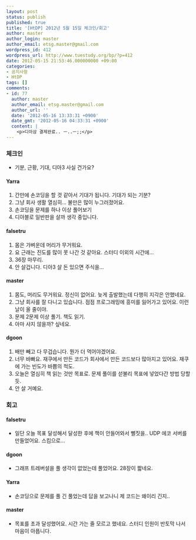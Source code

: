 ```yaml
---
layout: post
status: publish
published: true
title: '[HtDP] 2012년 5월 15일 체크인/회고'
author: master
author_login: master
author_email: etsg.master@gmail.com
wordpress_id: 412
wordpress_url: http://www.tuestudy.org/bp/?p=412
date: 2012-05-15 21:53:46.000000000 +09:00
categories:
- 공지사항
- HtDP
tags: []
comments:
- id: 77
  author: master
  author_email: etsg.master@gmail.com
  author_url: ''
  date: '2012-05-16 13:33:31 +0900'
  date_gmt: '2012-05-16 04:33:31 +0900'
  content: |
    <p>디아삼 결제완료.. ㅡ..ㅡ;;</p>
---
```

<h3>체크인</h3>

<ul>
<li>기분, 근황, 기대, 디아3 사실 건가요?</li>
</ul>

<h4>Yarra</h4>

<ol>
<li>간만에 손코딩을 할 것 같아서 기대가 됩니다. 기대가 되는 기분? </li>
<li>그냥 회사 생활 열심히... 불만은 많이 누그러졌어요.</li>
<li>손코딩을 문제를 하나 이상 풀어보기</li>
<li>디아블로 일반판을 살까 생각 중입니다.</li>
</ol>

<h4>falsetru</h4>

<ol>
<li>몸은 가벼운데 머리가 무거워요.</li>
<li>요 근래는 진도를 많이 못 나간 것 같아요. 스터디 이외의 시간에...</li>
<li>36장 마무리.</li>
<li>안 살겁니다. 디아3 살 돈 있으면 주식을...</li>
</ol>

<h4>master</h4>

<ol>
<li>몸도, 머리도 무거워요. 정신이 없어요. 늦게 출발했는데 다행히 지각은 안했네요.</li>
<li>그냥 회사를 잘 다니고 있습니다. 점점 프로그래밍에 흥미를 잃어가고 있어요. 이런 날이 올 줄이야.</li>
<li>문제 2문제 이상 풀기. 책도 읽기.</li>
<li>아마 사지 않을까? 싶네요.</li>
</ol>

<h4>dgoon</h4>

<ol>
<li>배만 빼고 다 무겁습니다. 뭔가 더 먹어야겠어요.</li>
<li>너무 바빠요. 재쿠에서 만든 코드가 회사에서 만든 코드보다 많아지고 있어요. 재쿠에 가는 빈도가 바쁨의 척도.</li>
<li>오늘은 열심히 책 읽는 것만 목표로. 문제 풀이를 섣불리 목표에 넣었다간 방법 당할듯.</li>
<li>안 살 거예요.</li>
</ol>

<h3>회고</h3>

<h4>falsetru</h4>

<ul>
<li>일단 오늘 목표 달성해서 달성한 후에 책이 안들어와서 뻘짓을.. UDP 에코 서버를 만들었어요. 스킴으로...</li>
</ul>

<h4>dgoon</h4>

<ul>
<li>그래프 트레버설을 풀 생각이 없었는데 풀었어요. 28장이 짧네요.</li>
</ul>

<h4>Yarra</h4>

<ul>
<li>손코딩으로 문제를 풀 긴 풀었는데 답을 보고나니 제 코드는 왜이리 긴지..</li>
</ul>

<h4>master</h4>

<ul>
<li>목표를 초과 달성했어요. 시간 가는 줄 모르고 했네요. 스터디 인원이 반토막 나서 마음이 아픕니다.</li>
</ul>
